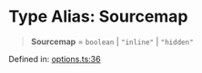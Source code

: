 # Type Alias: Sourcemap

> **Sourcemap** = `boolean` \| `"inline"` \| `"hidden"`

Defined in: [options.ts:36](https://github.com/rolldown/tsdown/blob/4b95e82619cbfac9f7af2b67632779e053e54c4a/src/options.ts#L36)
